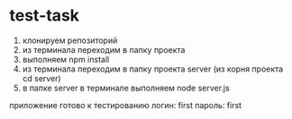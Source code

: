 # test-task

1) клонируем репозиторий
2) из терминала переходим в папку проекта
3) выполняем npm install
4) из терминала переходим в папку проекта server (из корня проекта cd server)
5) в папке server в терминале выполняем node server.js

приложение готово к тестированию
логин: first
пароль: first
